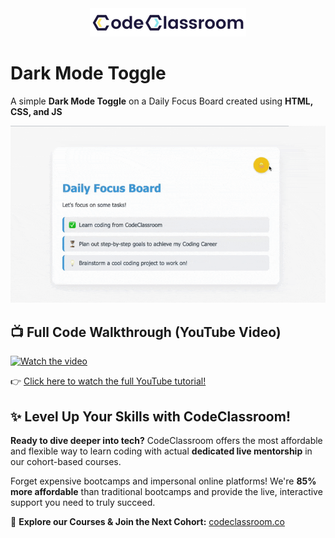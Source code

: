 <div align="center">
  <a href="https://codeclassroom.co" target="_blank" rel="noopener noreferrer">
    <picture>
      <source media="(prefers-color-scheme: dark)" srcset="img/logo-white.png">
      <img alt="CodeClassroom Logo" width="250" src="img/logo.png">
    </picture>
  </a>
</div>

# Dark Mode Toggle
A simple **Dark Mode Toggle** on a Daily Focus Board created using **HTML, CSS, and JS**

![Dark Mode Toggle Demo](img/dark-mode-toggle-demo.gif)

## 📺 Full Code Walkthrough (YouTube Video)
[![Watch the video](https://img.youtube.com/vi/dIDR4Ts21kE/hqdefault.jpg)](https://www.youtube.com/watch?v=dIDR4Ts21kE)

👉 [Click here to watch the full YouTube tutorial!](https://www.youtube.com/watch?v=dIDR4Ts21kE)

## ✨ Level Up Your Skills with CodeClassroom!
**Ready to dive deeper into tech?** CodeClassroom offers the most affordable and flexible way to learn coding with actual **dedicated live mentorship** in our cohort-based courses.

Forget expensive bootcamps and impersonal online platforms! We're **85% more affordable** than traditional bootcamps and provide the live, interactive support you need to truly succeed.

🚀 **Explore our Courses & Join the Next Cohort:** [codeclassroom.co](https://codeclassroom.co/course/web-fundamentals/)

